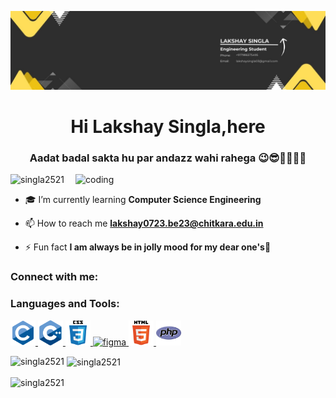 ![logo](https://github.com/singla2521/singla2521/blob/main/LAKSHAY%20SINGLA.jpg)
<h1 align="center">Hi Lakshay Singla,here</h1>
<h3 align="center">Aadat badal sakta hu par andazz wahi rahega 😉😎🤞🏻💪🏻</h3>
<img align ="right" alt="coding" width="400px" src="https://media0.giphy.com/media/VTtANKl0beDFQRLDTh/giphy.webp?cid=ecf05e47d0d2tab1pkk5994tcxomp8um3zt9kek6u6em91m4&ep=v1_gifs_search&rid=giphy.webp&ct=g">
<p align="left"> <img src="https://komarev.com/ghpvc/?username=singla2521&label=Profile%20views&color=0e75b6&style=flat" alt="singla2521" /> </p>

- 🎓 I’m currently learning **Computer Science Engineering**

- 📫 How to reach me **lakshay0723.be23@chitkara.edu.in**

- ⚡ Fun fact **I am always be in jolly mood for my dear one's🙂**

<h3 align="left">Connect with me:</h3>
<p align="left">
</p>

<h3 align="left">Languages and Tools:</h3>
<p align="left"> <a href="https://www.cprogramming.com/" target="_blank" rel="noreferrer"> <img src="https://raw.githubusercontent.com/devicons/devicon/master/icons/c/c-original.svg" alt="c" width="40" height="40"/> </a> <a href="https://www.w3schools.com/cpp/" target="_blank" rel="noreferrer"> <img src="https://raw.githubusercontent.com/devicons/devicon/master/icons/cplusplus/cplusplus-original.svg" alt="cplusplus" width="40" height="40"/> </a> <a href="https://www.w3schools.com/css/" target="_blank" rel="noreferrer"> <img src="https://raw.githubusercontent.com/devicons/devicon/master/icons/css3/css3-original-wordmark.svg" alt="css3" width="40" height="40"/> </a> <a href="https://www.figma.com/" target="_blank" rel="noreferrer"> <img src="https://www.vectorlogo.zone/logos/figma/figma-icon.svg" alt="figma" width="40" height="40"/> </a> <a href="https://www.w3.org/html/" target="_blank" rel="noreferrer"> <img src="https://raw.githubusercontent.com/devicons/devicon/master/icons/html5/html5-original-wordmark.svg" alt="html5" width="40" height="40"/> </a> <a href="https://www.php.net" target="_blank" rel="noreferrer"> <img src="https://raw.githubusercontent.com/devicons/devicon/master/icons/php/php-original.svg" alt="php" width="40" height="40"/> </a> </p>

<p><img align="left" src="https://github-readme-stats.vercel.app/api/top-langs?username=singla2521&show_icons=true&locale=en&layout=compact" alt="singla2521" /></p>

<p>&nbsp;<img align="center" src="https://github-readme-stats.vercel.app/api?username=singla2521&show_icons=true&locale=en" alt="singla2521" /></p>

<p><img align="center" src="https://github-readme-streak-stats.herokuapp.com/?user=singla2521&" alt="singla2521" /></p>
